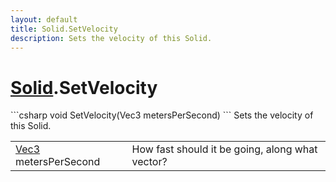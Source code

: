 ```yaml
---
layout: default
title: Solid.SetVelocity
description: Sets the velocity of this Solid.
---
```

# [Solid]({{site.url}}/Pages/StereoKit/Solid.html).SetVelocity

<div class='signature' markdown='1'>
```csharp
void SetVelocity(Vec3 metersPerSecond)
```
Sets the velocity of this Solid.
</div>

|  |  |
|--|--|
|[Vec3]({{site.url}}/Pages/StereoKit/Vec3.html) metersPerSecond|How fast should it be going, along             what vector?|





